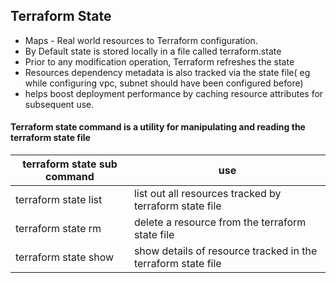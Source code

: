 ## Terraform State

- Maps - Real world resources to Terraform configuration.
- By Default state is stored locally in a file called terraform.state
- Prior to any modification operation, Terraform refreshes the state
- Resources dependency metadata is also tracked via the state file( eg while configuring vpc, subnet should have been configured before)
- helps boost deployment performance by caching resource attributes for subsequent use.

#### Terraform state command is a utility for manipulating and reading the terraform state file

| terraform state sub command | use |
|-----------------------------|-----|
| terraform state list | list out all resources tracked by terraform state file |
| terraform state rm | delete a resource from the terraform state file |
| terraform state show | show details of resource tracked  in the terraform state file |


